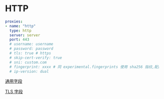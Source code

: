 # HTTP

```{.yaml linenums="1"}
proxies:
- name: "http"
  type: http
  server: server
  port: 443
  # username: username
  # password: password
  # tls: true # https
  # skip-cert-verify: true
  # sni: custom.com
  # fingerprint: xxxx # 同 experimental.fingerprints 使用 sha256 指纹,配置协议独立的指纹,将忽略 experimental.fingerprints
  # ip-version: dual
```

[通用字段](./index.md)

[TLS 字段](./tls.md)
